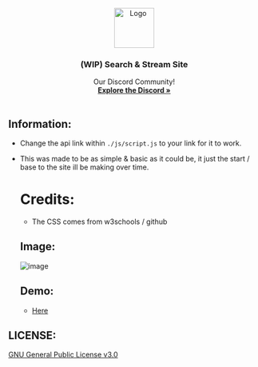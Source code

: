 <!-- PROJECT LOGO -->
<br />
<div align="center">
  <a href="https://lethals.org/">
    <img src="https://cdn.discordapp.com/attachments/968933480807407666/1112843933274357883/55d79e34f29aa985fc01ec63093bc98b.png" alt="Logo" width="80" height="80">
  </a>

  <h3 align="center">(WIP) Search & Stream Site</h3>

  <p align="center">
    Our Discord Community!
    <br />
    <a href="https://discord.gg/lethals"><strong>Explore the Discord »</strong></a>
    <br />
    <br />
  </p>
</div>

## Information:
- Change the api link within `./js/script.js` to your link for it to work.
- This was made to be as simple & basic as it could be, it just the start / base to the site ill be making over time.


  # Credits:
  - The CSS comes from w3schools / github
 
  ## Image:
  ![image](https://github.com/LethalServices/SearchAPI/assets/73680704/910b6235-f9b4-4b09-a38a-68ea8f9ddf43)

  ## Demo:
  - [Here](https://lethals.org/watch/movies/)


## LICENSE:
[GNU General Public License v3.0](https://github.com/LethalServices/SearchAPI/blob/main/LICENSE)
